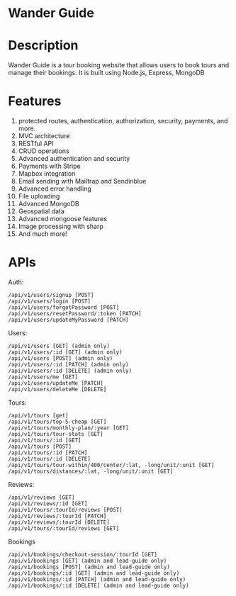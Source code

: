 Wander Guide<a name="TOP"></a>
===================

# Description #
Wander Guide is a tour booking website that allows users to book tours and manage their bookings. It is built using Node.js, Express, MongoDB


# Features #

1. protected routes, authentication, authorization, security, payments, and more.
2. MVC architecture
3. RESTful API
4. CRUD operations
5. Advanced authentication and security
6. Payments with Stripe
7. Mapbox integration
8. Email sending with Mailtrap and Sendinblue
9. Advanced error handling
10. File uploading
11. Advanced MongoDB
12. Geospatial data
13. Advanced mongoose features
14. Image processing with sharp
15. And much more!
# APIs # 
Auth:
~~~
/api/v1/users/signup [POST]
/api/v1/users/login [POST]
/api/v1/users/forgotPassword [POST]
/api/v1/users/resetPassword/:token [PATCH]
/api/v1/users/updateMyPassword [PATCH]
~~~

Users:
~~~
/api/v1/users [GET] (admin only)
/api/v1/users/:id [GET] (admin only)
/api/v1/users [POST] (admin only)
/api/v1/users/:id [PATCH] (admin only)
/api/v1/users/:id [DELETE] (admin only)
/api/v1/users/me [GET]
/api/v1/users/updateMe [PATCH]
/api/v1/users/deleteMe [DELETE]
~~~
Tours:
~~~
/api/v1/tours [get]
/api/v1/tours/top-5-cheap [GET]
/api/v1/tours/monthly-plan/:year [GET]
/api/v1/tours/tour-stats [GET]
/api/v1/tours/:id [GET]
/api/v1/tours [POST]
/api/v1/tours/:id [PATCH]
/api/v1/tours/:id [DELETE]
/api/v1/tours/tour-within/400/center/:lat, -long/unit/:unit [GET]
/api/v1/tours/distances/:lat, -long/unit/:unit [GET]
~~~
Reviews:
~~~
/api/v1/reviews [GET]
/api/v1/reviews/:id [GET]
/api/v1/tours/:tourId/reviews [POST]
/api/v1/reviews/:tourId [PATCH]
/api/v1/reviews/:tourId [DELETE]
/api/v1/tours/:tourId/reviews [GET]
~~~
Bookings
~~~
/api/v1/bookings/checkout-session/:tourId [GET]
/api/v1/bookings [GET] (admin and lead-guide only)
/api/v1/bookings [POST] (admin and lead-guide only)
/api/v1/bookings/:id [GET] (admin and lead-guide only)
/api/v1/bookings/:id [PATCH] (admin and lead-guide only)
/api/v1/bookings/:id [DELETE] (admin and lead-guide only)



~~~



